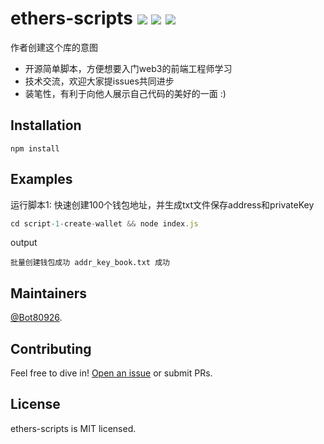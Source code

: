 # ethers-scripts  ![](https://img.shields.io/badge/license-MIT-blue) ![](https://img.shields.io/badge/version-v1.0.0-blue) ![](https://img.shields.io/badge/nodejs-passing-brightgreen)


作者创建这个库的意图
+ 开源简单脚本，方便想要入门web3的前端工程师学习
+ 技术交流，欢迎大家提issues共同进步
+ 装笔性，有利于向他人展示自己代码的美好的一面 :)

## Installation
```
npm install
```
## Examples
运行脚本1: 快速创建100个钱包地址，并生成txt文件保存address和privateKey
```js
cd script-1-create-wallet && node index.js
```
output
```
批量创建钱包成功 addr_key_book.txt 成功
```
## Maintainers

[@Bot80926](https://github.com/Bot80926).

## Contributing

Feel free to dive in! [Open an issue](https://github.com/Bot80926/ethers-scripts/issues/new) or submit PRs.

## License
ethers-scripts is MIT licensed.
